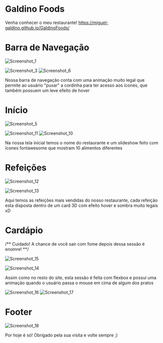 # Galdino Foods

Venha conhecer o meu restaurante! 
https://miguel-galdino.github.io/GaldinoFoods/

# Barra de Navegação

![Screenshot_1](https://user-images.githubusercontent.com/85406655/127024245-9e782308-78f7-4738-9c4c-f789d9fcb258.png)


![Screenshot_3](https://user-images.githubusercontent.com/85406655/127024566-f527c1bf-4ba2-4fa6-b2af-8741cbd55387.png) ![Screenshot_6](https://user-images.githubusercontent.com/85406655/127025368-2694abe5-c515-4465-82d7-953e61fe3044.png)


Nossa barra de navegação conta com uma animação muito legal que permite ao usuário "puxar" a cordinha para ter acesso aos ícones, que também possuem um leve efeito de hover


# Início
![Screenshot_5](https://user-images.githubusercontent.com/85406655/127025138-4a10a9b2-2b44-4f14-9fab-6c086b38b0f5.png)

![Screenshot_11](https://user-images.githubusercontent.com/85406655/127026197-c076f3e0-7a6f-41fc-9dd3-764bf3de1501.png)
![Screenshot_10](https://user-images.githubusercontent.com/85406655/127026049-52ea8c4b-c27b-4309-9e2f-3d846041d7aa.png)

Na nossa tela inicial temos o nome do restaurante e um slideshow feito com ícones fontawesome que mostram 10 alimentos diferentes

# Refeições

![Screenshot_12](https://user-images.githubusercontent.com/85406655/127026480-32d88598-3897-4b60-be8b-e9643a1b26db.png)

![Screenshot_13](https://user-images.githubusercontent.com/85406655/127026620-4438181e-20ea-4b35-8251-b54be6e04fa4.png)

Aqui temos as refeições mais vendidas do nosso restaurante, cada refeição esta disposta dentro de um card 3D com efeito hover e sombra muito legais xD

# Cardápio

/** Cuidado! A chance de você sair com fome depois dessa sessão é enomre! **/

![Screenshot_15](https://user-images.githubusercontent.com/85406655/127027628-e40cf7df-59ee-432e-b761-c7299f5e19aa.png)

![Screenshot_14](https://user-images.githubusercontent.com/85406655/127027658-997ec9a2-2148-4036-8ead-a6dfd2b77390.png)

Assim como no resto do site, esta sessão é feita com flexbox e possui uma animação quando o usuário passa o mouse em cima de algum dos pratos

![Screenshot_16](https://user-images.githubusercontent.com/85406655/127028004-e7c53cff-723c-4224-9df8-88ba7421d261.png) ![Screenshot_17](https://user-images.githubusercontent.com/85406655/127028020-7790148c-4556-4ae7-82f5-9114d58def97.png)

# Footer

![Screenshot_18](https://user-images.githubusercontent.com/85406655/127028229-bb16557f-7881-47e3-9fe6-6e01d899e060.png)

Por hoje é só! Obrigado pela sua visita e volte sempre ;)



















